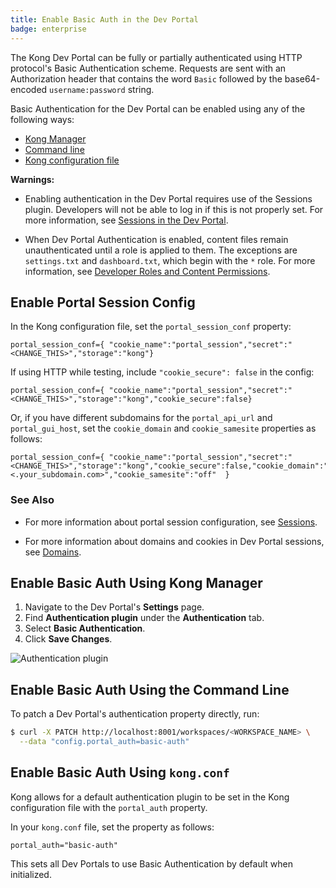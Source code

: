 ```yaml
---
title: Enable Basic Auth in the Dev Portal
badge: enterprise
---
```


The Kong Dev Portal can be fully or partially authenticated using HTTP protocol's Basic Authentication scheme. Requests are sent with an Authorization header that
contains the word `Basic` followed by the base64-encoded `username:password` string.

Basic Authentication for the Dev Portal can be enabled using any of the following ways:

- [Kong Manager](#enable-basic-auth-using-kong-manager)
- [Command line](#enable-basic-auth-using-the-command-line)
- [Kong configuration file](#enable-basic-auth-using-kongconf)

**Warnings:**

- Enabling authentication in the Dev Portal requires use of the
Sessions plugin. Developers will not be able to log in if this is not properly set.
For more information, see
[Sessions in the Dev Portal](/gateway/{{page.kong_version}}/developer-portal/configuration/authentication/sessions).

- When Dev Portal Authentication is enabled, content files remain unauthenticated until a role is applied to them. The exceptions are `settings.txt` and `dashboard.txt`, which begin with the `*` role. For more information, see
[Developer Roles and Content Permissions](/gateway/{{page.kong_version}}/developer-portal/administration/developer-permissions).


## Enable Portal Session Config

In the Kong configuration file, set the `portal_session_conf` property:

```
portal_session_conf={ "cookie_name":"portal_session","secret":"<CHANGE_THIS>","storage":"kong"}
```

If using HTTP while testing, include `"cookie_secure": false` in the config:

```
portal_session_conf={ "cookie_name":"portal_session","secret":"<CHANGE_THIS>","storage":"kong","cookie_secure":false}
```

Or, if you have different subdomains for the `portal_api_url` and `portal_gui_host`, set the `cookie_domain`
and `cookie_samesite` properties as follows:

```
portal_session_conf={ "cookie_name":"portal_session","secret":"<CHANGE_THIS>","storage":"kong","cookie_secure":false,"cookie_domain":"<.your_subdomain.com>","cookie_samesite":"off"  }
```

### See Also

- For more information about portal session configuration, see
[Sessions](/gateway/{{page.kong_version}}/developer-portal/configuration/authentication/sessions#portal-session-conf).

- For more information about domains and cookies in Dev Portal sessions, see
[Domains](/gateway/{{page.kong_version}}/developer-portal/configuration/authentication/sessions#domains).

## Enable Basic Auth Using Kong Manager

1. Navigate to the Dev Portal's **Settings** page.
2. Find **Authentication plugin** under the **Authentication** tab.
3. Select **Basic Authentication**.
4. Click **Save Changes**.

![Authentication plugin](/assets/images/products/gateway/dev-portal/portal-settings-auth-plugin.png)

## Enable Basic Auth Using the Command Line

To patch a Dev Portal's authentication property directly, run:

```bash
$ curl -X PATCH http://localhost:8001/workspaces/<WORKSPACE_NAME> \
  --data "config.portal_auth=basic-auth"
```

## Enable Basic Auth Using `kong.conf`

Kong allows for a default authentication plugin to be set in the Kong
configuration file with the `portal_auth` property.

In your `kong.conf` file, set the property as follows:

```
portal_auth="basic-auth"
```

This sets all Dev Portals to use Basic Authentication by default when initialized.
